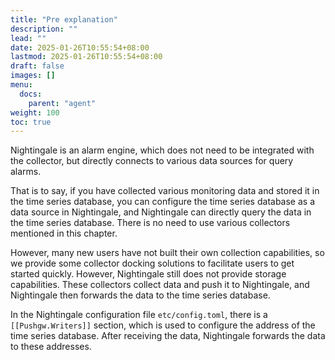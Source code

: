 ```yaml
---
title: "Pre explanation"
description: ""
lead: ""
date: 2025-01-26T10:55:54+08:00
lastmod: 2025-01-26T10:55:54+08:00
draft: false
images: []
menu:
  docs:
    parent: "agent"
weight: 100
toc: true
---
```


Nightingale is an alarm engine, which does not need to be integrated with the collector, but directly connects to various data sources for query alarms.

That is to say, if you have collected various monitoring data and stored it in the time series database, you can configure the time series database as a data source in Nightingale, and Nightingale can directly query the data in the time series database. There is no need to use various collectors mentioned in this chapter.

However, many new users have not built their own collection capabilities, so we provide some collector docking solutions to facilitate users to get started quickly. However, Nightingale still does not provide storage capabilities. These collectors collect data and push it to Nightingale, and Nightingale then forwards the data to the time series database.

In the Nightingale configuration file `etc/config.toml`, there is a `[[Pushgw.Writers]]` section, which is used to configure the address of the time series database. After receiving the data, Nightingale forwards the data to these addresses.